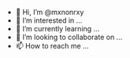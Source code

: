 - 👋 Hi, I’m @mxnonrxy
- 👀 I’m interested in ...
- 🌱 I’m currently learning ...
- 💞️ I’m looking to collaborate on ...
- 📫 How to reach me ...

<!---
mxnonrxy/mxnonrxy is a ✨ special ✨ repository because its `README.md` (this file) appears on your GitHub profile.
You can click the Preview link to take a look at your changes.
--->
